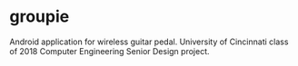 # groupie
Android application for wireless guitar pedal. University of Cincinnati class of 2018 Computer Engineering Senior Design project.
